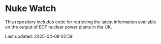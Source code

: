 # Nuke Watch

This repository includes code for retrieving the latest information available on the output of EDF nuclear power plants in the UK.

Last updated: 2025-04-09 02:58
